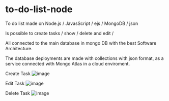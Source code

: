 # to-do-list-node
To do list made on Node.js / JavasScript / ejs / MongoDB / json

Is possible to create tasks / show / delete and edit /

All connected to the main database in mongo DB with the best Software Architecture. 

The database deployments are made with collections with json format, as a service connected with Mongo Atlas in a cloud enviroment.

Create Task
![image](https://user-images.githubusercontent.com/41988297/153170753-78fe3fb3-248f-4d93-ac53-0a58c279193f.png)

Edit Task
![image](https://user-images.githubusercontent.com/41988297/153170927-9c8f3962-b99a-4944-b2cb-504554807630.png)

Delete Task
![image](https://user-images.githubusercontent.com/41988297/153171267-5c05dfce-c990-4296-a580-f5f22873d5ef.png)
